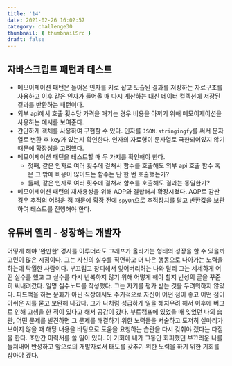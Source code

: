 ```yaml
---
title: '14'
date: 2021-02-26 16:02:57
category: challenge30
thumbnail: { thumbnailSrc }
draft: false
---
```


## 자바스크립트 패턴과 테스트 
- 메모이제이션 패턴은 들어온 인자를 키로 잡고 도출된 결과를 저장하는 자료구조를 사용하고 이후 같은 인자가 들어올 때 다시 계산하는 대신 데이터 컬렉션에 저장된 결과를 반환하는 패턴이다. 
- 외부 api에서 호출 횟수당 가격을 매기는 경우 비용을 아끼기 위해 메모이제이션을 사용하는 예시를 보여준다. 
- 간단하게 객체를 사용하여 구현할 수 있다. 인자를 `JSON.stringingfy`를 써서 문자열로 변환 후 key가 있는지 확인한다. 인자의 자료형이 문자열로 국한되어있지 않기 때문에 확장성을 고려했다. 
- 메모이제이션 패턴을 테스트할 때 두 가지를 확인해야 한다. 
    - 첫째, 같은 인자로 여러 횟수에 걸쳐서 함수를 호출해도 외부 api 호출 함수 혹은 그 밖에 비용이 많이드는 함수는 단 한 번 호출했는가? 
    - 둘째, 같은 인자로 여러 횟수에 걸쳐서 함수를 호출해도 결과는 동일한가?
- 메모이제이션 패턴의 재사용성을 위해 AOP와 결합해서 확장시켰다. AOP로 감싼 경우 추적의 어려운 점 때문에 확장 전에 `spyOn`으로 추적장치를 달고 반환값을 보관하여 테스트를 진행해야 한다. 


## 유튜버 엘리 - 성장하는 개발자 
어떻게 해야 '완만한' 경사를 이루더라도 그래프가 올라가는 형태의 성장을 할 수 있을까 고민이 많은 시점이다. 그는 자신의 실수를 직면하고 더 나은 행동으로 나아가는 노력을 하는데 탁월한 사람이다. 부끄럽고 창피해서 잊어버리려는 나와 달리 그는 세세하게 어떤 실수를 했고 그 실수를 다시 반복하지 않기 위해 어떻게 해야 할지 반성의 글을 꾸준히 써내려갔다. 일명 실수노트를 작성했다. 그는 자기를 평가 받는 것을 두려워하지 않았다. 피드백을 하는 문화가 아닌 직장에서도 주기적으로 자신이 어떤 점이 좋고 어떤 점이 아쉬운 지를 묻고 보완해 나갔다. 그가 나처럼 성급하게 일을 해치우려 해서 이후에 버그로 인해 고생을 한 적이 있다고 해서 공감이 갔다. 부트캠프에 있었을 때 잊었던 나의 습관, 어떤 문제를 발견하면 그 문제를 해결하기 위한 노력들을 서술하고 도저히 실마리가 보이지 않을 때 해당 내용을 바탕으로 도움을 요청하는 습관을 다시 갖춰야 겠다는 다짐을 한다. 조만간 이력서를 쓸 일이 있다. 이 기회에 내가 그동안 회피했던 부끄러운 나를 들쳐내어 반성하고 앞으로의 개발자로서 태도를 갖추기 위한 노력을 하기 위한 기회를 삼아야 겠다. 
 
